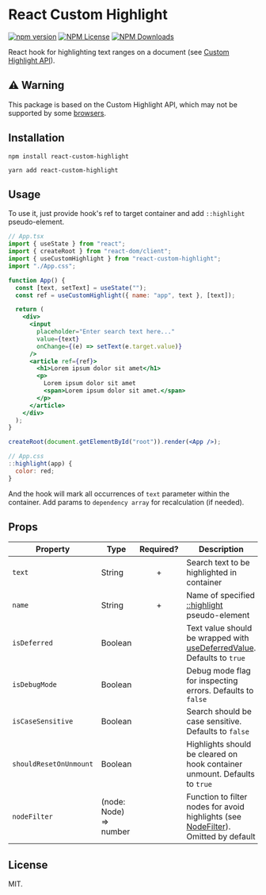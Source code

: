 # React Custom Highlight

[![npm version](https://img.shields.io/npm/v/react-custom-highlight.svg)](https://www.npmjs.com/package/react-custom-highlight)
[![NPM License](https://img.shields.io/npm/l/react-custom-highlight.svg)](https://www.npmjs.com/package/react-custom-highlight)
[![NPM Downloads](https://img.shields.io/npm/dm/react-custom-highlight.svg)](https://www.npmjs.com/package/react-custom-highlight)

React hook for highlighting text ranges on a document (see [Custom Highlight API](https://developer.mozilla.org/en-US/docs/Web/API/CSS_Custom_Highlight_API)).

## ⚠️ Warning
This package is based on the Custom Highlight API, which may not be supported by some [browsers](https://developer.mozilla.org/en-US/docs/Web/API/CSS_Custom_Highlight_API#browser_compatibility).

## Installation

```
npm install react-custom-highlight
```

```
yarn add react-custom-highlight
```

## Usage

To use it, just provide hook's ref to target container and add `::highlight` pseudo-element.


```jsx
// App.tsx
import { useState } from "react";
import { createRoot } from "react-dom/client";
import { useCustomHighlight } from "react-custom-highlight";
import "./App.css";

function App() {
  const [text, setText] = useState("");
  const ref = useCustomHighlight({ name: "app", text }, [text]);

  return (
    <div>
      <input
        placeholder="Enter search text here..."
        value={text}
        onChange={(e) => setText(e.target.value)}
      />
      <article ref={ref}>
        <h1>Lorem ipsum dolor sit amet</h1>
        <p>
          Lorem ipsum dolor sit amet
          <span>Lorem ipsum dolor sit amet.</span>
        </p>
      </article>
    </div>
  );
}

createRoot(document.getElementById("root")).render(<App />);

// App.css
::highlight(app) {
  color: red;
}
```

And the hook will mark all occurrences of `text` parameter within the container. Add params to `dependency array` for recalculation (if needed).


## Props

| Property               | Type                        | Required? | Description                                                                                                                                                                                                                                                                                                                                                        |
|------------------------|-----------------------------|:---------:|--------------------------------------------------------------------------------------------------------------------------------------------------------------------------------------------------------------------------------------------------------------------------------------------------------------------------------------------------------------------|
| `text`      | String                      |     +      | Search text to be highlighted in container                                                                                                                                                                                                                                                                                      |
| `name`          | String                      |    +       | Name of specified [::highlight](https://developer.mozilla.org/en-US/docs/Web/CSS/::highlight) pseudo-element                                                                                                                                                                                                                                                                      |
| `isDeferred`          | Boolean                      |           | Text value should be wrapped with [useDeferredValue](https://react.dev/reference/react/useDeferredValue). Defaults to `true`                                                                                                                                                                                                                                                       |
| `isDebugMode`           | Boolean                     |           | Debug mode flag for inspecting errors. Defaults to `false`                                                                                                                                                                                                                                                   |
| `isCaseSensitive`            | Boolean                      |           | Search should be case sensitive. Defaults to `false`                                                                                                                                                                                                                                                                                                               |
| `shouldResetOnUnmount`        | Boolean                     |           | Highlights should be cleared on hook container unmount. Defaults to `true`                                                                                                                                                                                                                                                   |
| `nodeFilter`            | (node: Node) => number                       |           | Function to filter nodes for avoid highlights (see [NodeFilter](https://developer.mozilla.org/en-US/docs/Web/API/NodeIterator/filter)). Omitted by default                                                                                                                                                                                                                                                                  
## License

MIT.